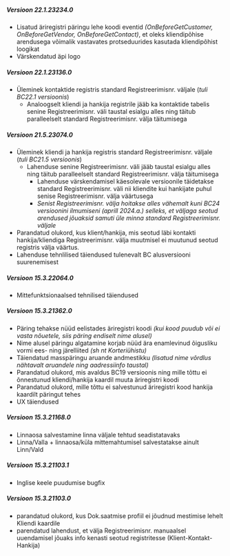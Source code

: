 ---
---
##### Versioon 22.1.23234.0
- Lisatud äriregistri päringu lehe koodi eventid _(OnBeforeGetCustomer, OnBeforeGetVendor, OnBeforeGetContact)_, et oleks kliendipõhise arendusega võimalik vastavates protseduurides kasutada kliendipõhist loogikat
- Värskendatud äpi logo  


##### Versioon 22.1.23136.0
- Üleminek kontaktide registris standard Registreerimisnr. väljale (_tuli BC22.1 versioonis_)
  - Analoogselt kliendi ja hankija registrile jääb ka kontaktide tabelis senine Registreerimisnr. väli taustal esialgu alles ning täitub paralleelselt standard Registreerimisnr. välja täitumisega  


##### Versioon 21.5.23074.0
- Üleminek kliendi ja hankija registris standard Registreerimisnr. väljale (_tuli BC21.5 versioonis_)
  - Lahenduse senine Registreerimisnr. väli jääb taustal esialgu alles ning täitub paralleelselt standard Registreerimisnr. välja täitumisega
    - Lahenduse värskendamisel käesolevale versioonile täidetakse standard Registreerimisnr. väli nii kliendite kui hankijate puhul senise Registreerimisnr. välja väärtusega
    - _Senist Registreerimisnr. välja hoitakse alles vähemalt kuni BC24 versioonini ilmumiseni (aprill 2024.a.) selleks, et väljaga seotud arendused jõuaksid samuti üle minna standard Registreerimisnr. väljale_
- Parandatud olukord, kus klient/hankija, mis seotud läbi kontakti hankija/kliendiga Registreerimisnr. välja muutmisel ei muutunud seotud registris välja väärtus.
- Lahenduse tehnlilised täiendused tulenevalt BC alusversiooni suurenemisest  


##### Versioon 15.3.22064.0
- Mittefunktsionaalsed tehnilised täiendused  


##### Versioon 15.3.21362.0
- Päring tehakse nüüd eelistades äriregistri koodi _(kui kood puudub või ei vasta nõuetele, siis päring endiselt nime alusel)_
- Nime alusel päringu algatamine korjab nüüd ära enamlevinud õigusliku vormi ees- ning järelliited _(sh nt Korteriühistu)_
- Täiendatud masspäringu aruande andmestikku _(lisatud nime võrdlus nähtavalt aruandele ning aadressiinfo taustal)_
- Parandatud olukord, mis avaldus BC19 versioonis ning mille tõttu ei õnnestunud kliendi/hankija kaardil muuta äriregistri koodi
- Parandatud olukord, mille tõttu ei salvestunud äriregistri kood hankija kaardilt päringut tehes
- UX täiendused  


##### Versioon 15.3.21168.0
- Linnaosa salvestamine linna väljale tehtud seadistatavaks
- Linna/Valla + linnaosa/küla mittemahtumisel salvestatakse ainult Linn/Vald  


##### Versioon 15.3.21103.1
- Inglise keele puudumise bugfix  


##### Versioon 15.3.21103.0
- parandatud olukord, kus Dok.saatmise profiil ei jõudnud mestimise lehelt Kliendi kaardile
- parendatud lahendust, et välja Registreerimisnr. manuaalsel uuendamisel jõuaks info kenasti seotud registritesse (Klient-Kontakt-Hankija)
